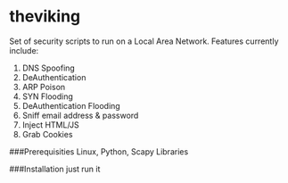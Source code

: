 theviking
=========

Set of security scripts to run on a Local Area Network. Features currently
include:

1. DNS Spoofing
2. DeAuthentication
3. ARP Poison
4. SYN Flooding
5. DeAuthentication Flooding
6. Sniff email address & password
7. Inject HTML/JS 
8. Grab Cookies

###Prerequisities
Linux, Python, Scapy Libraries

###Installation
just run it
